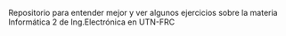 Repositorio para entender mejor y ver algunos ejercicios sobre la materia Informática 2 de Ing.Electrónica en UTN-FRC

